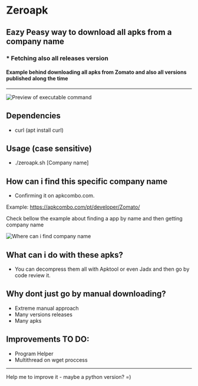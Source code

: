 # Zeroapk
## Eazy Peasy way to download all apks from a company name
### * Fetching also all releases version
#### Example behind downloading all apks from Zomato and also all versions published along the time
---
![Preview of executable command](https://github.com/zeroc00I/zeroapk/blob/main/zeroapk.png)

## Dependencies
- curl (apt install curl)

## Usage (case sensitive)
- ./zeroapk.sh [Company name]

## How can i find this specific company name
- Confirming it on apkcombo.com.

Example: https://apkcombo.com/pt/developer/Zomato/

Check bellow the example about finding a app by name and then getting company name

![Where can i find company name](https://github.com/zeroc00I/zeroapk/blob/main/devname.jpeg?raw=true)

## What can i do with these apks?
- You can decompress them all with Apktool or even Jadx and then go by code review it.

## Why dont just go by manual downloading?
- Extreme manual approach
- Many versions releases
- Many apks

## Improvements TO DO:
- Program Helper
- Multithread on wget proccess

---
Help me to improve it - maybe a python version? =)

